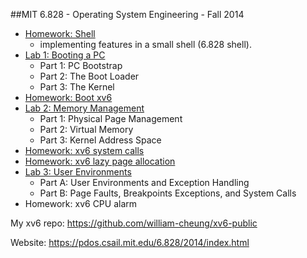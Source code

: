 ##MIT 6.828 - Operating System Engineering - Fall 2014

* [Homework: Shell](https://github.com/william-cheung/mit-6.828-2014/tree/lab1/homework/hw2-shell)
  - implementing features in a small shell (6.828 shell).
* [Lab 1: Booting a PC](https://github.com/william-cheung/mit-6.828-2014/tree/lab1)
  - Part 1: PC Bootstrap
  - Part 2: The Boot Loader
  - Part 3: The Kernel
* [Homework: Boot xv6](https://github.com/william-cheung/mit-6.828-2014/blob/lab1/homework/hw1-boot-xv6.txt)
* [Lab 2: Memory Management](https://github.com/william-cheung/mit-6.828-2014/tree/lab2)
  - Part 1: Physical Page Management
  - Part 2: Virtual Memory
  - Part 3: Kernel Address Space
* [Homework: xv6 system calls](https://github.com/william-cheung/xv6-public)
* [Homework: xv6 lazy page allocation](https://github.com/william-cheung/mit-6.828-2014/blob/lab2/homework/hw4-lazy-page-allocation.c)
* [Lab 3: User Environments](https://github.com/william-cheung/mit-6.828-2014/tree/lab3)
  - Part A: User Environments and Exception Handling
  - Part B: Page Faults, Breakpoints Exceptions, and System Calls
* Homework: xv6 CPU alarm

My xv6 repo: https://github.com/william-cheung/xv6-public

Website: https://pdos.csail.mit.edu/6.828/2014/index.html
